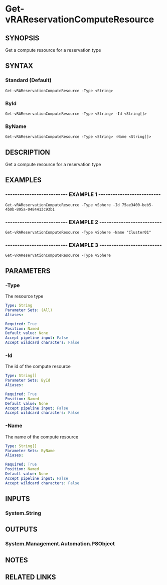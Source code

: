 # Get-vRAReservationComputeResource

## SYNOPSIS
Get a compute resource for a reservation type

## SYNTAX

### Standard (Default)
```
Get-vRAReservationComputeResource -Type <String>
```

### ById
```
Get-vRAReservationComputeResource -Type <String> -Id <String[]>
```

### ByName
```
Get-vRAReservationComputeResource -Type <String> -Name <String[]>
```

## DESCRIPTION
Get a compute resource for a reservation type

## EXAMPLES

### -------------------------- EXAMPLE 1 --------------------------
```
Get-vRAReservationComputeResource -Type vSphere -Id 75ae3400-beb5-4b0b-895a-0484413c93b1
```

### -------------------------- EXAMPLE 2 --------------------------
```
Get-vRAReservationComputeResource -Type vSphere -Name "Cluster01"
```

### -------------------------- EXAMPLE 3 --------------------------
```
Get-vRAReservationComputeResource -Type vSphere
```

## PARAMETERS

### -Type
The resource type

```yaml
Type: String
Parameter Sets: (All)
Aliases: 

Required: True
Position: Named
Default value: None
Accept pipeline input: False
Accept wildcard characters: False
```

### -Id
The id of the compute resource

```yaml
Type: String[]
Parameter Sets: ById
Aliases: 

Required: True
Position: Named
Default value: None
Accept pipeline input: False
Accept wildcard characters: False
```

### -Name
The name of the compute resource

```yaml
Type: String[]
Parameter Sets: ByName
Aliases: 

Required: True
Position: Named
Default value: None
Accept pipeline input: False
Accept wildcard characters: False
```

## INPUTS

### System.String

## OUTPUTS

### System.Management.Automation.PSObject

## NOTES

## RELATED LINKS

